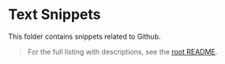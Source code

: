 # Text Snippets

This folder contains snippets related to Github.

> For the full listing with descriptions, see the [root README](../../README.md).
